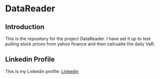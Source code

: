 # DataReader

## Introduction
This is the repository for the project DataReader.
I have set it up to test pulling stock prices from yahoo finance and then calcualte the daily VaR.

## Linkedin Profile
This is my Linkedin profile: [Linkedin](https://www.linkedin.com/in/williamsiu/)
